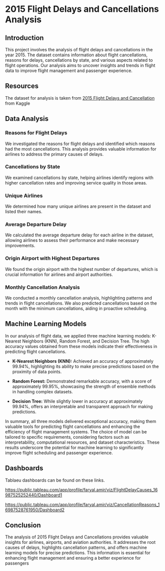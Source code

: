 

# 2015 Flight Delays and Cancellations Analysis
## Introduction
This project involves the analysis of flight delays and cancellations in the year 2015. The dataset contains information about flight cancellations, reasons for delays, cancellations by state, and various aspects related to flight operations. Our analysis aims to uncover insights and trends in flight data to improve flight management and passenger experience.

## Resources

The dataset for analysis is taken from [2015 Flight Delays and Cancellation](https://www.kaggle.com/datasets/usdot/flight-delays/data?select=flights.csv) from Kaggle


## Data Analysis
### Reasons for Flight Delays
We investigated the reasons for flight delays and identified which reasons had the most cancellations. This analysis provides valuable information for airlines to address the primary causes of delays.

### Cancellations by State
We examined cancellations by state, helping airlines identify regions with higher cancellation rates and improving service quality in those areas.

### Unique Airlines
We determined how many unique airlines are present in the dataset and listed their names.

### Average Departure Delay
We calculated the average departure delay for each airline in the dataset, allowing airlines to assess their performance and make necessary improvements.

### Origin Airport with Highest Departures
We found the origin airport with the highest number of departures, which is crucial information for airlines and airport authorities.

### Monthly Cancellation Analysis
We conducted a monthly cancellation analysis, highlighting patterns and trends in flight cancellations. We also predicted cancellations based on the month with the minimum cancellations, aiding in proactive scheduling.

## Machine Learning Models
In our analysis of flight data, we applied three machine learning models: K-Nearest Neighbors (KNN), Random Forest, and Decision Tree. The high accuracy values obtained from these models indicate their effectiveness in predicting flight cancellations.

- **K-Nearest Neighbors (KNN):** Achieved an accuracy of approximately 99.94%, highlighting its ability to make precise predictions based on the proximity of data points.

- **Random Forest:** Demonstrated remarkable accuracy, with a score of approximately 99.95%, showcasing the strength of ensemble methods in handling complex datasets.

- **Decision Tree:** While slightly lower in accuracy at approximately 99.94%, offers an interpretable and transparent approach for making predictions.

In summary, all three models delivered exceptional accuracy, making them valuable tools for predicting flight cancellations and enhancing the efficiency of flight management systems. The choice of model can be tailored to specific requirements, considering factors such as interpretability, computational resources, and dataset characteristics. These results underscore the potential for machine learning to significantly improve flight scheduling and passenger experience.

## Dashboards

Tablaeu dashboards can be found on these links.

https://public.tableau.com/app/profile/faryal.amir/viz/FlightDelayCauses_16987525252440/Dashboard1

https://public.tableau.com/app/profile/faryal.amir/viz/CancellationReasons_16987528761950/Dashboard2

## Conclusion
The analysis of 2015 Flight Delays and Cancellations provides valuable insights for airlines, airports, and aviation authorities. It addresses the root causes of delays, highlights cancellation patterns, and offers machine learning models for precise predictions. This information is essential for enhancing flight management and ensuring a better experience for passengers